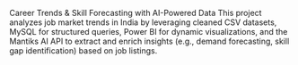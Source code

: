 Career Trends & Skill Forecasting with AI-Powered Data
This project analyzes job market trends in India by leveraging cleaned CSV datasets, MySQL for structured queries, Power BI for dynamic visualizations, and the Mantiks AI API to extract and enrich insights (e.g., demand forecasting, skill gap identification) based on job listings.
